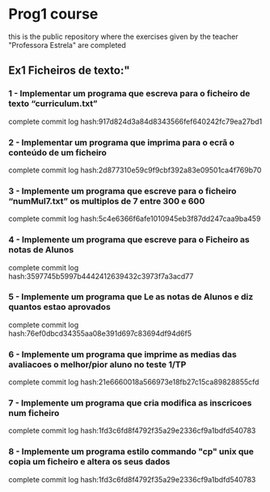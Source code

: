 # Prog1 course

this is the public repository where the exercises given by the teacher "Professora Estrela" are completed 

## Ex1 Ficheiros de texto:"

### 1 - Implementar um programa que escreva para o ficheiro de texto “curriculum.txt”
complete commit log hash:917d824d3a84d8343566fef640242fc79ea27bd1

### 2 - Implementar um programa que imprima para o ecrã o conteúdo de um ficheiro
complete commit log hash:2d877310e59c9f9cbf392a83e09501ca4f769b70

### 3 - Implemente um programa que escreve para o ficheiro “numMul7.txt” os multiplos de 7 entre 300 e 600
complete commit log hash:5c4e6366f6afe1010945eb3f87dd247caa9ba459

### 4 - Implemente um programa que escreve para o Ficheiro as notas de Alunos
complete commit log hash:3597745b5997b4442412639432c3973f7a3acd77

### 5 - Implemente um programa que Le as notas de Alunos e diz quantos estao aprovados
complete commit log hash:76ef0dbcd34355aa08e391d697c83694df94d6f5

### 6 - Implemente um programa que imprime as medias das avaliacoes o melhor/pior aluno no teste 1/TP
complete commit log hash:21e6660018a566973e18fb27c15ca89828855cfd

### 7 - Implemente um programa que cria modifica as inscricoes num ficheiro
complete commit log hash:1fd3c6fd8f4792f35a29e2336cf9a1bdfd540783

### 8 - Implemente um programa estilo commando "cp" unix que copia um ficheiro e altera os seus dados 
complete commit log hash:1fd3c6fd8f4792f35a29e2336cf9a1bdfd540783
